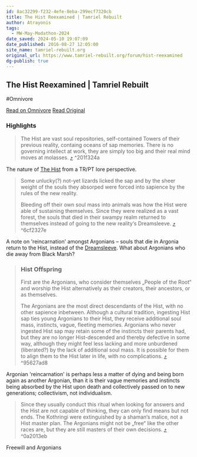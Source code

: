 ```yaml
---
id: 8ac32299-f232-4efe-8eba-299ecf7320cb
title: The Hist Reexamined | Tamriel Rebuilt
author: Atrayonis
tags:
  - MW-May-Modathon-2024
date_saved: 2024-05-10 19:07:09
date_published: 2016-08-27 12:05:00
site_name: tamriel-rebuilt.org
original_url: https://www.tamriel-rebuilt.org/forum/hist-reexamined
dg-publish: true
---
```


## The Hist Reexamined | Tamriel Rebuilt
#Omnivore

[Read on Omnivore](https://omnivore.app/me/https-www-tamriel-rebuilt-org-forum-hist-reexamined-18f6153b6d8)
[Read Original](https://www.tamriel-rebuilt.org/forum/hist-reexamined)

### Highlights

> The Hist are vast soul repositories, self-contained Towers of their previous reality, containg oceans of sap memories. There is no governing intellect at work, they are simply too big and their real mind moves at molasses. [⤴️](https://omnivore.app/me/https-www-tamriel-rebuilt-org-forum-hist-reexamined-18f6153b6d8#201f324a-06c6-44db-b13e-18cb34a1b1c1)  ^201f324a

The nature of [The Hist](https://en.m.uesp.net/wiki/Lore:Hist) from a TR/PT lore perspective.

> Some unlucky(?) not-yet lizards licked the sap and by the sheer weight of the souls they absorped were forced into sapience by the rules of the new reality.
> 
> Bleeding off their own soul mass into animals was how the Hist were able of sustaining themselves. Since they were realized as a vast forest, the souls that died in their swampy realm returned to themselves instead of going to the new reality‘s Dreamsleeve. [⤴️](https://omnivore.app/me/https-www-tamriel-rebuilt-org-forum-hist-reexamined-18f6153b6d8#6cf2327e-3371-4fc2-a6eb-83a045f6816b)  ^6cf2327e

A note on 'reincarnation' amongst Argonians – souls that die in Argonia return to the Hist, instead of the [Dreamsleeve](https://en.m.uesp.net/wiki/Lore:Dreamsleeve). What about Argonians who die away from Black Marsh?

> ### Hist Offspring
> 
> First are the Argonians, who consider themselves „People of the Root“ and worship the Hist alternatively as their creators, their ancestors, or as themselves.
> 
> The Argonians are the most direct descendants of the Hist, with no other sapience inbetween. Although a cultural tradition, ingesting Hist sap ties young Argonians to their Hist, they receive additional soul mass, instincts, vague, fleeting memories. Argonians who never ingested Hist sap may retain some of the instincts their parents had, but they are no longer Hist-descended and thereby defective in some way, although they might feel less lacking and more unburdened (liberated?) by the lack of additional soul mass. It is possible for them to align them to the Hist later in life, with no complications. [⤴️](https://omnivore.app/me/https-www-tamriel-rebuilt-org-forum-hist-reexamined-18f6153b6d8#95627ad8-edba-4f3b-a68e-96dd681b9e66)  ^95627ad8

Argonian 'reincarnation' is perhaps less a matter of dying and being born again as another Argonian, than it is their vague memories and instincts being absorbed by the Hist upon death and collectively passed on to new generations; collectivism, not individualism.

> Since they usually conduct this ritual when looking for answers and the Hist are not capable of thinking, they can only find means but not ends. The Kothringi were extinguished by a shaman‘s malice, not a Hist master plan. The Argonians might not be „free“ like the other races are, but they are still masters of their own decisions. [⤴️](https://omnivore.app/me/https-www-tamriel-rebuilt-org-forum-hist-reexamined-18f6153b6d8#0a2013eb-d451-4535-9923-cee4d284194d)  ^0a2013eb

Freewill and Argonians

